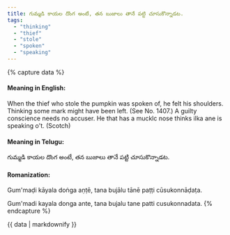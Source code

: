 ```yaml
---
title: గుమ్మడి కాయల దొంగ అంటే, తన బుజాలు తానే పట్టి చూసుకొన్నాడట.
tags:
  - "thinking"
  - "thief"
  - "stole"
  - "spoken"
  - "speaking"
---
```


{% capture data %}
#### Meaning in English:
When the thief who stole the pumpkin was spoken of, he felt his shoulders.
Thinking some mark might have been left.
(See No. 1407.)
A guilty conscience needs no accuser.
He that has a mucklc nose thinks ilka ane is speaking o't. (Scotch)

#### Meaning in Telugu:
గుమ్మడి కాయల దొంగ అంటే, తన బుజాలు తానే పట్టి చూసుకొన్నాడట.

#### Romanization:
Gum'maḍi kāyala doṅga aṇṭē, tana bujālu tānē paṭṭi cūsukonnāḍaṭa.

Gum'madi kayala donga ante, tana bujalu tane patti cusukonnadata.
{% endcapture %}

{{ data | markdownify }}


